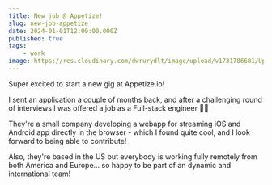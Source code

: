 ```yaml
---
title: New job @ Appetize!
slug: new-job-appetize
date: 2024-01-01T12:00:00.000Z
published: true
tags:
    - work
image: https://res.cloudinary.com/dwrurydlt/image/upload/v1731786681/Updates/appetize_m6bi5o.webp
---
```


Super excited to start a new gig at Appetize.io!

I sent an application a couple of months back, and after a challenging round of interviews I was offered a job as a Full-stack engineer 👩‍💻

They're a small company developing a webapp for streaming iOS and Android app directly in the browser - which I found quite cool, and I look forward to being able to contribute!

Also, they're based in the US but everybody is working fully remotely from both America and Europe… so happy to be part of an dynamic and international team!
